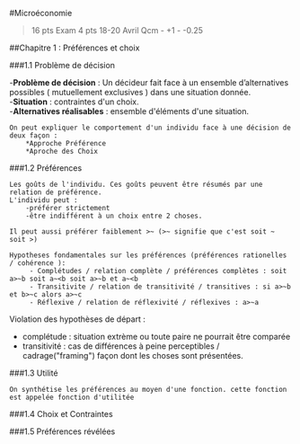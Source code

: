#Microéconomie

>16 pts Exam
>4  pts 18-20 Avril
>Qcm - +1 - -0.25

##Chapitre 1 : Préférences et choix

###1.1 Problème de décision

-**Problème de décision** : Un décideur fait face à un ensemble d’alternatives possibles ( mutuellement exclusives ) dans une situation donnée.  
-**Situation** : contraintes d'un choix.  
-**Alternatives réalisables** : ensemble d'éléments d'une situation.  

	On peut expliquer le comportement d'un individu face à une décision de deux façon : 	
		*Approche Préférence     
 		*Aproche des Choix

###1.2 Préférences

	Les goûts de l'individu. Ces goûts peuvent être résumés par une relation de préférence.  
	L'individu peut :  
		-préférer strictement 
		-être indifférent à un choix entre 2 choses.

	Il peut aussi préférer faiblement >~ (>~ signifie que c'est soit ~ soit >)   

	Hypotheses fondamentales sur les préférences (préférences rationelles / cohérence ): 
		 - Complétudes / relation complète / préférences complètes : soit a>~b soit a~<b soit a>~b et a~<b   
		 - Transitivite / relation de transitivité / transitives : si a>~b et b>~c alors a>~c
		 - Réflexive / relation de réflexivité / réflexives : a>~a 

Violation des hypothèses de départ : 
- complétude : situation extrème ou toute paire ne pourrait être comparée
- transitivité : cas de différences à peine perceptibles / cadrage("framing") façon dont les choses sont présentées.

###1.3 Utilité

	On synthétise les préférences au moyen d'une fonction. cette fonction est appelée fonction d'utilitée
###1.4 Choix et Contraintes

###1.5 Préférences révélées




